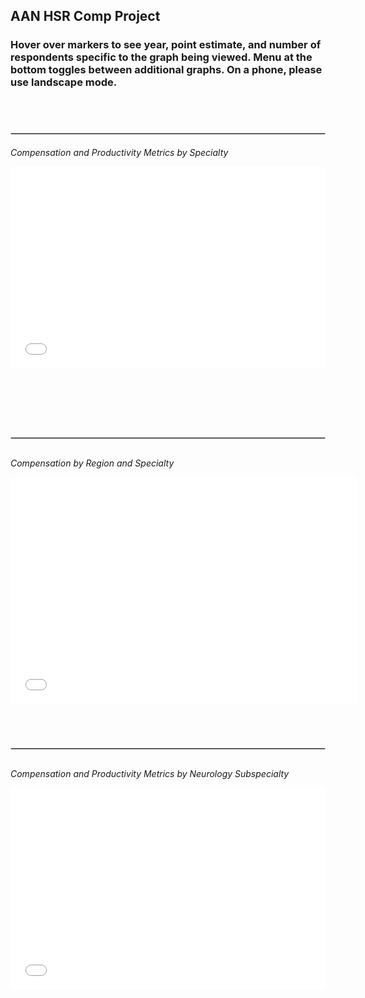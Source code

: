 ## AAN HSR Comp Project

### Hover over markers to see year, point estimate, and number of respondents specific to the graph being viewed. Menu at the bottom toggles between additional graphs. On a phone, please use landscape mode.  
<br><br>
<hr style="border: 1px solid #ccc; margin-top: 20px; margin-bottom: 20px;">

*Compensation and Productivity Metrics by Specialty*
<div style="position: relative; width: 100%; height: 0; padding-bottom: 80%; margin-bottom: 30px;">
  <iframe src="interactive_graph1.html" style="position: absolute; top: 0; left: 0; width: 100%; height: 80%;" frameborder="0"></iframe>
</div>

<hr style="border: 1px solid #ccc; margin-top: 30px; margin-bottom: 30px;">

*Compensation by Region and Specialty*
<div style="position: relative; width: 100%; height: 0; padding-bottom: 80%; margin-bottom: 30px;">
  <iframe src="interactive_graph2.html" style="position: absolute; top: 0; left: 0; width: 110%; height: 90%;" frameborder="0"></iframe>
</div>

<hr style="border: 1px solid #ccc; margin-top: 30px; margin-bottom: 30px;">

*Compensation and Productivity Metrics by Neurology Subspecialty*
<div style="position: relative; width: 100%; height: 0; padding-bottom: 80%; margin-bottom: 30px;">
  <iframe src="interactive_graph3.html" style="position: absolute; top: 0; left: 0; width: 100%; height: 80%;" frameborder="0"></iframe>
</div>
